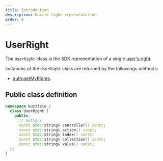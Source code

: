 ```yaml
---
title: Introduction
description: Kuzzle right representation
order: 0
---
```


# UserRight

The `UserRight` class is the SDK representation of a single [user's right](/core/1/guide/guides/essentials/user-authentication/#creating-users-default).

Instances of the `UserRight` class are returned by the followings methods:

- [auth:getMyRights](/sdk/cpp/1/controllers/auth/).

## Public class definition

```cpp
namespace kuzzleio {
  class UserRight {
    public:
      // Getters
      const std::string& controller() const;
      const std::string& action() const;
      const std::string& index() const;
      const std::string& collection() const;
      const std::string& value() const;
  };
}
```
